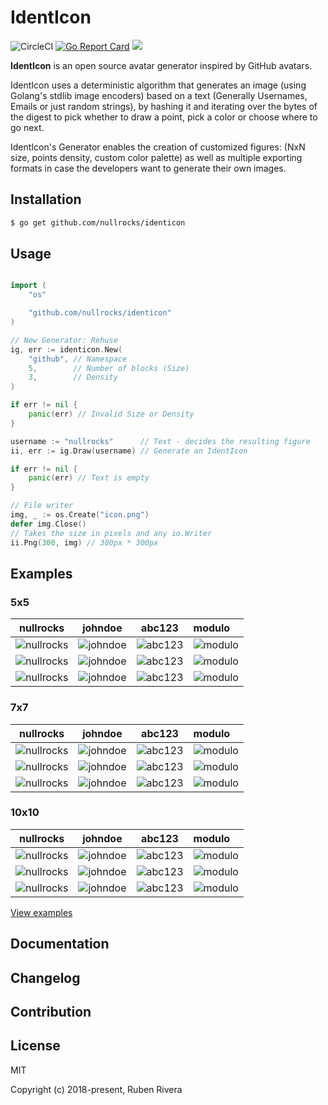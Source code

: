 # IdentIcon


![CircleCI](https://img.shields.io/circleci/project/github/RedSparr0w/node-csgo-parser.svg)
 [![Go Report Card](https://goreportcard.com/badge/github.com/nullrocks/identicon)](https://goreportcard.com/report/github.com/nullrocks/identicon) [![](https://godoc.org/github.com/nullrocks/identicon?status.svg)](http://godoc.org/github.com/nullrocks/identicon)

**IdentIcon** is an open source avatar generator inspired by GitHub avatars. 


IdentIcon uses a deterministic algorithm that generates an image (using Golang's stdlib image encoders) based on a text (Generally Usernames, Emails or just random strings), by hashing it and iterating over the bytes of the digest to pick whether to draw a point, pick a color or choose where to go next.


IdentIcon's Generator enables the creation of customized figures: (NxN size, points density, custom color palette) as well as multiple exporting formats in case the developers want to generate their own images.

## Installation
```bash
$ go get github.com/nullrocks/identicon
```

## Usage 

```go

import (
    "os"

    "github.com/nullrocks/identicon"
)

// New Generator: Rehuse 
ig, err := identicon.New(
    "github", // Namespace
    5,        // Number of blocks (Size)
    3,        // Density
)

if err != nil {
    panic(err) // Invalid Size or Density
}

username := "nullrocks"      // Text - decides the resulting figure
ii, err := ig.Draw(username) // Generate an IdentIcon

if err != nil {
    panic(err) // Text is empty
}

// File writer
img, _ := os.Create("icon.png")
defer img.Close()
// Takes the size in pixels and any io.Writer
ii.Png(300, img) // 300px * 300px

```

## Examples

### 5x5
|nullrocks                                        | johndoe                                       | abc123                                      | modulo                                      |
:------------------------------------------------:|:---------------------------------------------:|:-------------------------------------------:|:--------------------------------------------|
![nullrocks](./examples/5x5/nullrocks.png)        | ![johndoe](./examples/5x5/johndoe.png)        | ![abc123](./examples/5x5/abc123.png)        | ![modulo](./examples/5x5/modulo.png)        |
![nullrocks](./examples/5x5/nullrocks_itx.png)    | ![johndoe](./examples/5x5/johndoe_itx.png)    | ![abc123](./examples/5x5/abc123_itx.png)    | ![modulo](./examples/5x5/modulo_itx.png)    |
![nullrocks](./examples/5x5/nullrocks_github.png) | ![johndoe](./examples/5x5/johndoe_github.png) | ![abc123](./examples/5x5/abc123_github.png) | ![modulo](./examples/5x5/modulo_github.png) |

### 7x7
|nullrocks                                        |  johndoe                                      |  abc123                                     |  modulo                                      |
:------------------------------------------------:|:---------------------------------------------:|:-------------------------------------------:|:---------------------------------------------|
![nullrocks](./examples/7x7/nullrocks.png)        | ![johndoe](./examples/7x7/johndoe.png)        | ![abc123](./examples/7x7/abc123.png)        | ![modulo](./examples/7x7/modulo.png)         |
![nullrocks](./examples/7x7/nullrocks_itx.png)    | ![johndoe](./examples/7x7/johndoe_itx.png)    | ![abc123](./examples/7x7/abc123_itx.png)    | ![modulo](./examples/7x7/modulo_itx.png)     |
![nullrocks](./examples/7x7/nullrocks_github.png) | ![johndoe](./examples/7x7/johndoe_github.png) | ![abc123](./examples/7x7/abc123_github.png) | ![modulo](./examples/7x7/modulo_github.png)  |
           
### 10x10
|nullrocks                                          |  johndoe                                        |  abc123                                       |  modulo                                       |
:--------------------------------------------------:|:-----------------------------------------------:|:---------------------------------------------:|:----------------------------------------------|
![nullrocks](./examples/10x10/nullrocks.png)        | ![johndoe](./examples/10x10/johndoe.png)        | ![abc123](./examples/10x10/abc123.png)        | ![modulo](./examples/10x10/modulo.png)        |
![nullrocks](./examples/10x10/nullrocks_itx.png)    | ![johndoe](./examples/10x10/johndoe_itx.png)    | ![abc123](./examples/10x10/abc123_itx.png)    | ![modulo](./examples/10x10/modulo_itx.png)    |
![nullrocks](./examples/10x10/nullrocks_github.png) | ![johndoe](./examples/10x10/johndoe_github.png) | ![abc123](./examples/10x10/abc123_github.png) | ![modulo](./examples/10x10/modulo_github.png) |

[View examples](./examples)

## Documentation

## Changelog

## Contribution

## License
MIT

Copyright (c) 2018-present, Ruben Rivera

